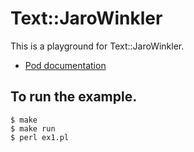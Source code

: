 # Text::JaroWinkler

This is a playground for Text::JaroWinkler.
- [Pod documentation](https://metacpan.org/pod/Text::JaroWinkler)

## To run the example.
```
$ make
$ make run
$ perl ex1.pl
```
